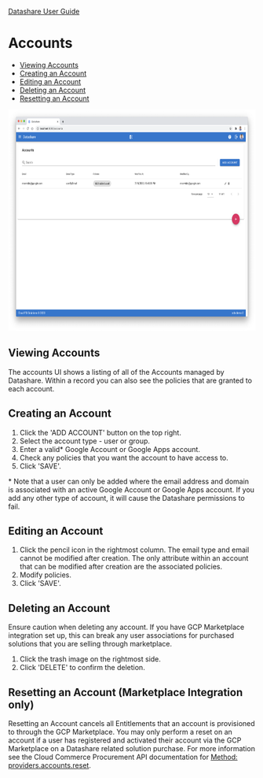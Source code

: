 [Datashare User Guide](./../README.md)

# Accounts
* [Viewing Accounts](#viewing_accounts)
* [Creating an Account](#creating_an_account)
* [Editing an Account](#editing_an_account)
* [Deleting an Account](#deleting_an_account)
* [Resetting an Account](#resetting_an_account)

<p align="center">
  <img src="./assets/accounts_list_ui.png" alt="Accounts List UI" height="450"/>
</p>

## <a name="viewing_accounts">Viewing Accounts</a>
The accounts UI shows a listing of all of the Accounts managed by Datashare. Within a record you can also see the policies that are granted to each account.

## <a name="creating_an_account">Creating an Account</a>
1. Click the 'ADD ACCOUNT' button on the top right.
2. Select the account type - user or group.
3. Enter a valid\* Google Account or Google Apps account.
4. Check any policies that you want the account to have access to.
5. Click 'SAVE'.

\* Note that a user can only be added where the email address and domain is associated with an active Google Account or Google Apps account. If you add any other type of account, it will cause the Datashare permissions to fail.

## <a name="editing_an_account">Editing an Account</a>
1. Click the pencil icon in the rightmost column. The email type and email cannot be modified after creation. The only attribute within an account that can be modified after creation are the associated policies.
2. Modify policies.
3. Click 'SAVE'.

## <a name="deleting_an_account">Deleting an Account</a>
Ensure caution when deleting any account. If you have GCP Marketplace integration set up, this can break any user associations for purchased solutions that you are selling through marketplace.

1. Click the trash image on the rightmost side.
2. Click 'DELETE' to confirm the deletion.

## <a name="resetting_an_account">Resetting an Account (Marketplace Integration only)</a>
Resetting an Account cancels all Entitlements that an account is provisioned to through the GCP Marketplace. You may only perform a reset on an account if a user has registered and activated their account via the GCP Marketplace on a Datashare related solution purchase. For more information see the Cloud Commerce Procurement API documentation for [Method: providers.accounts.reset](https://cloud.google.com/marketplace/docs/partners/commerce-procurement-api/reference/rest/v1/providers.accounts/reset).